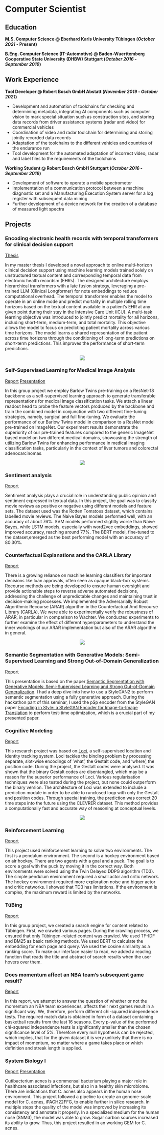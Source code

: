 # Computer Scientist 


## Education		

**M.S. Computer Science @ Eberhard Karls University Tübingen (_October 2021_ - Present)**

**B.Eng. Computer Science (IT-Automotive) @ Baden-Wuerttemberg Cooperative State University (DHBW) Stuttgart (_October 2016_ - _September 2019_)**


## Work Experience

**Tool Developer @ Robert Bosch GmbH Abstatt (_November 2019_ - _October 2021_)** 
- Development and automation of toolchains for checking and determining metadata, integrating AI components such as computer vision to mark special situation such as construction sites, and storing data records from driver assistance systems (radar and video) for commercial vehicles
- Coordination of video and radar toolchain for determining and storing jointly recorded data records
- Adaptation of the toolchains to the different vehicles and countries of the endurance run
- Tool development for the automated adaptation of incorrect video, radar and label files to the requirements of the toolchains

**Working Student @ Robert Bosch GmbH Stuttgart (_October 2016_ - _September 2019_)**
- Development of software to operate a mobile spectrometer
- Implementation of a communication protocol between a machine diagnostic set and a Manufacturing
Execution System server for a log register with subsequent data mining
- Further development of a device network for the creation of a database of measured light spectra


## Projects 

### Encoding electronic health records with temporal transformers for clinical decision support
[Thesis](/assets/SimonFrank_MasterThesis.pdf)

In my master thesis I developed a novel approach to online multi-horizon clinical decision support using machine learning models trained solely on unstructured textual content and corresponding temporal data from electronic health recordsm (EHRs). The designed architecture employs hierarchical transformers with a late fusion strategy, leveraging a pre-trained LLM (Clinical Longformer) for note embeddings to reduce computational overhead. The temporal transformer enables the model to operate in an online mode and predict mortality in multiple rolling time horizons based on the textual content available in a patient’s EHR at any given point during their stay in the Intensive Care Unit (ICU). A multi-task learning objective was introduced to jointly predict mortality for all horizons, including short-term, medium-term, and total mortality. This objective allows the model to focus on predicting patient mortality across various time horizons. The model learns a shared representation of the patient across time horizons through the conditioning of long-term predictions on short-term predictions. This improves the performance of short-term predictions.

<p align="center">
  <img src="/assets/model_v2.JPG">
</p>

### Self-Supervised Learning for Medical Image Analysis

[Report](/assets/Self_Supervised_Learning.pdf)
[Presentation](/assets/Final%20Presentation_Abgabe.pdf)

In this group project we employ Barlow Twins pre-training on a ResNet-18 backbone as a self-supervised learning approach to generate transferable representations for medical image classification tasks. We attach a linear readout head to probe the feature vectors produced by the backbone and train the combined model in conjunction with two different fine-tuning strategies, namely, surgical and full fine-tuning. We evaluate the performance of our Barlow Twins model in comparison to a ResNet model pre-trained on ImageNet. Our experiment results demonstrate the superiority of our pre-trained features compared to the generic ImageNet based model on two different medical domains, showcasing the strength of utilizing Barlow Twins for enhancing performance in medical imaging classification tasks, particularly in the context of liver tumors and colorectal adenocarcinomas.

<p align="center">
  <img src="/assets/ssl.JPG">
</p>


### Sentiment analysis

[Report](/assets/NLP_Report.pdf)

Sentiment analysis plays a crucial role in understanding public opinion and sentiment expressed in textual data. In this project, the goal was to classify movie reviews as positive or negative using different models and feature sets. The dataset used was the Rotten Tomatoes dataset, which contains labelled movie reviews. The Naive Bayes models performed well, with an accuracy of about 76%. SVM models performed slightly worse than Naive Bayes, while LSTM models, especially with word2vec embeddings, showed improved accuracy, reaching around 77%. The BERT model, fine-tuned to the dataset,emerged as the best performing model with an accuracy of 80.30%.


### Counterfactual Explanations and the CARLA Library

[Report](/assets/Counterfactual_Explanations_and_the_CARLA_Library__Copy_.pdf)

There is a growing reliance on machine learning classifiers for important decisions like loan approvals, often seen as opaque black-box systems. Recourse methods are being developed to ensure human oversight and provide actionable steps to reverse adverse automated decisions, addressing the challenge of unpredictable changes and maintaining trust in decision-making processes. We implemented the Adversarially Robust Algorithmic Recourse (ARAR) algorithm in the Counterfactual And Recourse Library (CARLA). We were able to experimentally verify the robustness of ARAR, in particular in comparison to Wachter. We conducted experiments to further examine the effect of different hyperparameters to understand the inner workings of our ARAR implementation but also of the ARAR algorithm in general.

<p align="center">
  <img src="/assets/recourse.png">
</p>

### Semantic Segmentation with Generative Models: Semi-Supervised Learning and Strong Out-of-Domain Generalization

[Report](/assets/LGM.pdf)

This presentation is based on the paper [Semantic Segmentation with Generative Models: Semi-Supervised Learning and Strong Out-of-Domain Generalization](https://arxiv.org/pdf/2104.05833). I had a deep dive into how to use a StyleGAN2 to perform semantic segmentation using a fully generative approach. During the hackathon part of this seminar, I used the pSp encoder from the StyleGAN paper [Encoding in Style: a StyleGAN Encoder for Image-to-Image Translation](https://arxiv.org/pdf/2008.00951) to perform test-time optimization, which is a crucial part of my presented paper.

### Cognitive Modeling

[Report](/assets/report_SimonFrank_research_project.pdf)

This research project was based on [Loci](https://arxiv.org/pdf/2205.13349.pdf), a self-supervised location and identity tracking system. Loci tackles the binding problem by processing separate, slot-wise encodings of ’what’, the Gestalt code, and ’where’, the position code. During the project, the Gestalt codes were analysed. It was shown that the binary Gestalt codes are disentangled, which may be a reason for the superior performance of Loci. Various regularisation techniques were also tested during the project, but none could outperform the binary version. The architecture of Loci was extended to include a prediction module in order to be able to runclosed loop with only the Gestalt and position codes. Through special training, the prediction was correct 20 time steps into the future using the CLEVRER dataset. This method provides a computationally fast and accurate way of reasoning at conceptual levels.

<p align="center">
  <img src="/assets/cl_run.JPG">
</p>

### Reinforcement Learning 

[Report](/assets/Report_ReinforcementRangers_SimonFrank.pdf)

This project used reinforcement learning to solve two environments. The first is a pendulum environment. The second is a hockey environment based on air hockey. There are two agents with a goal and a puck. The goal is to score a goal with the puck by moving it in the correct way. Both environments were solved using the Twin Delayed DDPG algorithm (TD3). The simple pendulum environment required a small actor and critic network. The hockey environment required more exploration noise and bigger actor and critic networks. I showed that TD3 has limitations. If the environment is complex, the maximum reward is limited by the networks.


### TüBing

[Report](/assets/search_engines_project.pdf)

In this group project, we created a search engine for content related to Tübingen. First, we crawled various pages. During the crawling process, we ensured that only Tübingen-related content was crawled. We used TF-IDF and BM25 as basic ranking methods. We used BERT to calculate the embedding for each page and query. We used the cosine similarity as a ranking score. To make our interface easier to read, we added a reading function that reads the title and abstract of search results when the user hovers over them.


### Does momentum affect an NBA team’s subsequent game result?

[Report](/assets/data_literacy.pdf)

In this report, we attempt to answer the question of whether or not the momentum an NBA team experiences, affects their next games result in a significant way. We, therefore, perform different chi-squared independence tests. The required match data is obtained in form of a dataset containing basketball results from the last 16 seasons. Every p-value of the performed chi-squared independence tests is significantly smaller than the chosen significance level of $5 \%$. Therefore every null hypothesis can be rejected, which implies, that for the given dataset it is very unlikely that there is no impact of momentum, no matter where a game takes place or which definition and streak length is applied. 


### System Biology I

[Report](/assets/project.pdf)
[Presentation](/assets/project_presentation.pdf)

Cutibacterium acnes is a commensal bacterium playing a major role in healthcare associated infections, but also in a healthy skin microbiome. There are indications that C. acnes
also appears in the human nose environment. This project followed a pipeline to create
an genome-scale model for C. acnes, iPACH22FFG, to enable further in silico research.
In multiple steps the quality of the model was improved by increasing its consistency and
annotate it properly. In a specialized medium for the human nose (SNM3), the model
was able to grow. Sugar carbon sources increased its ability to grow. Thus, this project
resulted in an working GEM for C. acnes.

